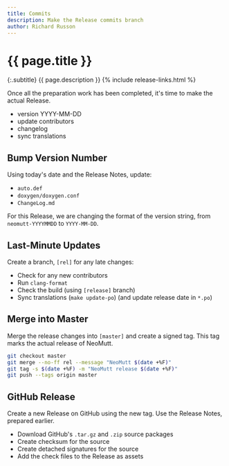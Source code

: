 ```yaml
---
title: Commits
description: Make the Release commits branch
author: Richard Russon
---
```


# {{ page.title }}

{:.subtitle}
{{ page.description }}
{% include release-links.html %}

Once all the preparation work has been completed, it's time to make the actual Release.

- version YYYY-MM-DD
- update contributors
- changelog
- sync translations

## Bump Version Number

Using today's date and the Release Notes, update:

- `auto.def`
- `doxygen/doxygen.conf`
- `ChangeLog.md`

For this Release, we are changing the format of the version string, from `neomutt-YYYYMMDD` to `YYYY-MM-DD`.

## Last-Minute Updates

Create a branch, `[rel]` for any late changes:

- Check for any new contributors
- Run `clang-format`
- Check the build (using `[release]` branch)
- Sync translations (`make update-po`)
  (and update release date in `*.po`)

## Merge into Master

Merge the release changes into `[master]` and create a signed tag.
This tag marks the actual release of NeoMutt.

```sh
git checkout master
git merge --no-ff rel --message "NeoMutt $(date +%F)"
git tag -s $(date +%F) -m "NeoMutt release $(date +%F)"
git push --tags origin master
```

## GitHub Release

Create a new Release on GitHub using the new tag.
Use the Release Notes, prepared earlier.

- Download GitHub's `.tar.gz` and `.zip` source packages
- Create checksum for the source
- Create detached signatures for the source
- Add the check files to the Release as assets

